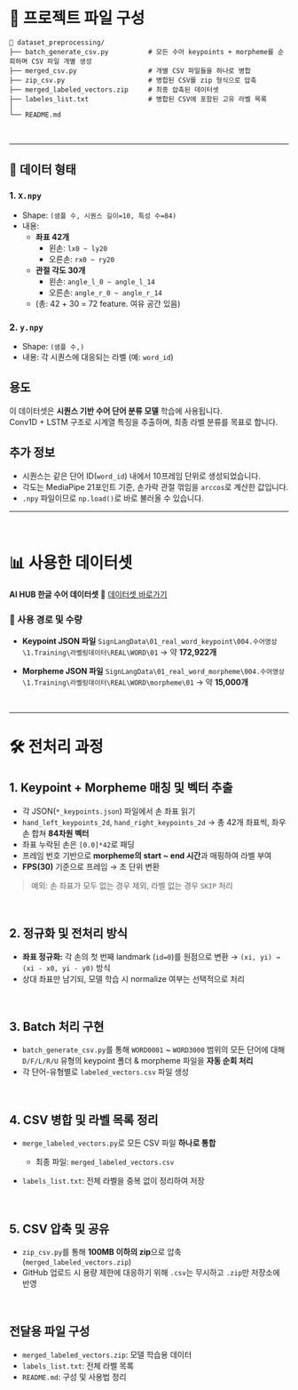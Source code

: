 # 📂 프로젝트 파일 구성

```
📁 dataset_preprocessing/
├── batch_generate_csv.py          # 모든 수어 keypoints + morpheme를 순회하며 CSV 파일 개별 생성            
├── merged_csv.py                  # 개별 CSV 파일들을 하나로 병합
├── zip_csv.py                     # 병합된 CSV를 zip 형식으로 압축
├── merged_labeled_vectors.zip     # 최종 압축된 데이터셋
├── labeles_list.txt               # 병합된 CSV에 포함된 고유 라벨 목록
│   
└── README.md
```
<br>

---
## 📐 데이터 형태

### 1. `X.npy`
- Shape: `(샘플 수, 시퀀스 길이=10, 특성 수=84)`
- 내용:
  - **좌표 42개**  
    - 왼손: `lx0 ~ ly20`  
    - 오른손: `rx0 ~ ry20`
  - **관절 각도 30개**  
    - 왼손: `angle_l_0 ~ angle_l_14`  
    - 오른손: `angle_r_0 ~ angle_r_14`
  - (총: 42 + 30 = 72 feature. 여유 공간 있음)

### 2. `y.npy`
- Shape: `(샘플 수,)`
- 내용: 각 시퀀스에 대응되는 라벨 (예: `word_id`)



## 용도

이 데이터셋은 **시퀀스 기반 수어 단어 분류 모델** 학습에 사용됩니다.  
Conv1D + LSTM 구조로 시계열 특징을 추출하며, 최종 라벨 분류를 목표로 합니다.



## 추가 정보

- 시퀀스는 같은 단어 ID(`word_id`) 내에서 10프레임 단위로 생성되었습니다.
- 각도는 MediaPipe 21포인트 기준, 손가락 관절 꺾임을 `arccos`로 계산한 값입니다.
- `.npy` 파일이므로 `np.load()`로 바로 불러올 수 있습니다.

---
<br>

# 📊 사용한 데이터셋

**AI HUB 한글 수어 데이터셋**
🔗 [데이터셋 바로가기](https://www.aihub.or.kr/aihubdata/data/view.do?currMenu=115&topMenu=100&dataSetSn=264)

### 📁 사용 경로 및 수량

* **Keypoint JSON 파일**
  `SignLangData\01_real_word_keypoint\004.수어영상\1.Training\라벨링데이터\REAL\WORD\01`
  → 약 **172,922개**

* **Morpheme JSON 파일**
  `SignLangData\01_real_word_morpheme\004.수어영상\1.Training\라벨링데이터\REAL\WORD\morpheme\01`
  → 약 **15,000개**

<br>

---

# 🛠 전처리 과정

## 1. **Keypoint + Morpheme 매칭 및 벡터 추출**

* 각 JSON(`*_keypoints.json`) 파일에서 손 좌표 읽기
* `hand_left_keypoints_2d`, `hand_right_keypoints_2d` → 총 42개 좌표씩, 좌우 손 합쳐 **84차원 벡터**
* 좌표 누락된 손은 `[0.0]*42`로 패딩
* 프레임 번호 기반으로 **morpheme의 start \~ end 시간**과 매핑하여 라벨 부여
* **FPS(30)** 기준으로 프레임 → 초 단위 변환

> 예외: 손 좌표가 모두 없는 경우 제외, 라벨 없는 경우 `SKIP` 처리

<br>

## 2. **정규화 및 전처리 방식**

* **좌표 정규화:** 각 손의 첫 번째 landmark (`id=0`)를 원점으로 변환
  → `(xi, yi) → (xi - x0, yi - y0)` 방식
* 상대 좌표만 남기되, 모델 학습 시 normalize 여부는 선택적으로 처리

<br>

## 3. **Batch 처리 구현**

* `batch_generate_csv.py`를 통해 `WORD0001` \~ `WORD3000` 범위의 모든 단어에 대해
  `D/F/L/R/U` 유형의 keypoint 폴더 & morpheme 파일을 **자동 순회 처리**
* 각 단어-유형별로 `labeled_vectors.csv` 파일 생성

<br>

## 4. **CSV 병합 및 라벨 목록 정리**

* `merge_labeled_vectors.py`로 모든 CSV 파일 **하나로 통합**

  * 최종 파일: `merged_labeled_vectors.csv`
* `labels_list.txt`: 전체 라벨을 중복 없이 정리하여 저장

<br>

## 5. **CSV 압축 및 공유**

* `zip_csv.py`를 통해 **100MB 이하의 zip**으로 압축 (`merged_labeled_vectors.zip`)
* GitHub 업로드 시 용량 제한에 대응하기 위해 `.csv`는 무시하고 `.zip`만 저장소에 반영

<br>

## 전달용 파일 구성

* `merged_labeled_vectors.zip`: 모델 학습용 데이터
* `labels_list.txt`: 전체 라벨 목록
* `README.md`: 구성 및 사용법 정리



